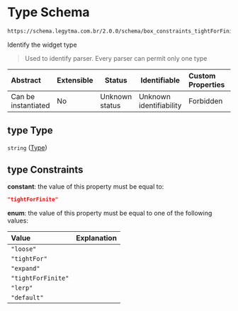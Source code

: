 # Type Schema

```txt
https://schema.legytma.com.br/2.0.0/schema/box_constraints_tightForFinite.schema.json#/properties/type
```

Identify the widget type


> Used to identify parser. Every parser can permit only one type
>

| Abstract            | Extensible | Status         | Identifiable            | Custom Properties | Additional Properties | Access Restrictions | Defined In                                                                                                                  |
| :------------------ | ---------- | -------------- | ----------------------- | :---------------- | --------------------- | ------------------- | --------------------------------------------------------------------------------------------------------------------------- |
| Can be instantiated | No         | Unknown status | Unknown identifiability | Forbidden         | Allowed               | none                | [box_constraints_tightForFinite.schema.json\*](../schema/box_constraints_tightForFinite.schema.json) |

## type Type

`string` ([Type](box_constraints_tightforfinite-properties-type.md))

## type Constraints

**constant**: the value of this property must be equal to:

```json
"tightForFinite"
```

**enum**: the value of this property must be equal to one of the following values:

| Value              | Explanation |
| :----------------- | ----------- |
| `"loose"`          |             |
| `"tightFor"`       |             |
| `"expand"`         |             |
| `"tightForFinite"` |             |
| `"lerp"`           |             |
| `"default"`        |             |
